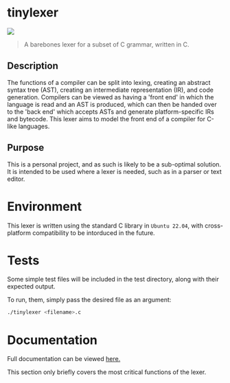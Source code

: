 # tinylexer
![](https://img.shields.io/badge/Development-Ongoing-blue)
> A barebones lexer for a subset of C grammar, written in C.

## Description
The functions of a compiler can be split into lexing, creating an abstract syntax tree (AST), creating an intermediate representation (IR), and code generation. Compilers can be viewed as having a 'front end' in which the language is read and an AST is produced, which can then be handed over to the 'back end' which accepts ASTs and generate platform-specific IRs and bytecode. This lexer aims to model the front end of a compiler for C-like languages.

## Purpose
This is a personal project, and as such is likely to be a sub-optimal solution. It is intended to be used where a lexer is needed, such as in a parser or text editor.

# Environment
This lexer is written using the standard C library in ```Ubuntu 22.04```, with cross-platform compatibility to be intorduced in the future.

# Tests

Some simple test files will be included in the test directory, along with their expected output.

To run, them, simply pass the desired file as an argument:

``` bash
./tinylexer <filename>.c
```

# Documentation

Full documentation can be viewed [here.](https://github.com/Hussein-249/tinylexer/wiki)

This section only briefly covers the most critical functions of the lexer.

